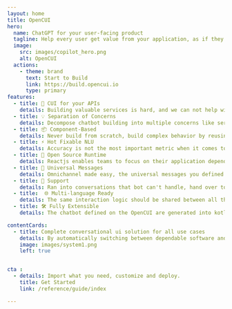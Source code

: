 ```yaml
---
layout: home
title: OpenCUI
hero:  
  name: ChatGPT for your user-facing product
  tagline: Help every user get value from your application, as if they are power users.
  image: 
    src: images/copilot_hero.png
    alt: OpenCUI
  actions:
    - theme: brand
      text: Start to Build
      link: https://build.opencui.io
      type: primary
features:
  - title: 💬 CUI for your APIs
    details: Building valuable services is hard, and we can not help with that. But if you already have APIs, building conversational user interface for it should be easy, with OpenCUI.
  - title: 💡 Separation of Concerns
    details: Decompose chatbot building into multiple concerns like service, interaction and language perception, so different aspects can be handled by different people.
  - title: 📦 Component-Based
    details: Never build from scratch, build complex behavior by reusing black-box components, so you can focus on what you want instead of how to implement it.
  - title: ⚡️ Hot Fixable NLU 
    details: Accuracy is not the most important metric when it comes to dialog understanding. To deploy a chatbot into production, every thing need to be hot fixable by the operation team.
  - title: 💟 Open Source Runtime
    details: Reactjs enables teams to focus on their application dependent interaction logic, instead of reinventing wheels. OpenCUI is doing the same for chatbots. 
  - title: 🚀 Universal Messages
    details: Omnichannel made easy, the universal messages you defined once will get automatically translated into native message for each channel.  
  - title: 👤 Support 
    details: Ran into conversations that bot can't handle, hand over to live agent with skill based routing, integration with any contact center software.
  - title:  🌐 Multi-language Ready
    details: The same interaction logic should be shared between all the different languages, so that you can use people with entirely different skillsets for this.
  - title: 🛠️ Fully Extensible
    details: The chatbot defined on the OpenCUI are generated into kotlin code, which makes it easy to integrate with any channel, support and services, take full advantage of java/kotlin ecosystem.

contentCards:
  - title: Complete conversational ui solution for all use cases
    details: By automatically switching between dependable software and flexible LLMs, a dual-process approach provides a great user experience regardless of whether the user's request is transactional or informational.
    image: images/system1.png
    left: true


cta :
  - details: Import what you need, customize and deploy.
    title: Get Started
    link: /reference/guide/index

---
```


<script setup>
  import Cta from 'components/cta/callToAction.vue'
  import contentCard from 'components/contentCard/ContentCard.vue'
</script>
<contentCard />
<Cta />

